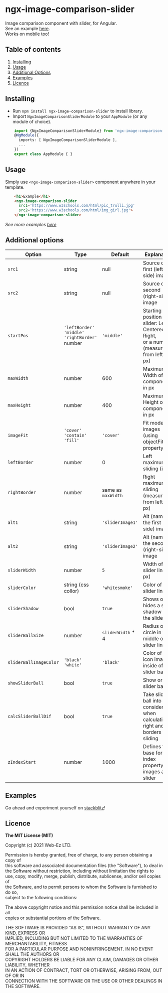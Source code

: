 # ngx-image-comparison-slider

Image comparison component with slider, for Angular.  
See an example [here](https://ngx-image-comparison-slider-example.stackblitz.io).  
Works on mobile too!

## Table of contents

1. [Installing](#installing)
2. [Usage](#usage)
3. [Additional Options](#additional-options)
4. [Examples](#examples)
5. [Licence](#licence)

## Installing

- Run `npm install ngx-image-comparison-slider` to install library.  
- Import `NgxImageComparisonSliderModule` to your `AppModule` (or any module of choice).
```typescript
    import {NgxImageComparisonSliderModule} from 'ngx-image-comparison-slider';
    @NgModule({
      imports: [ NgxImageComparisonSliderModule ],
      ...
    })
    export class AppModule { }
```

## Usage

Simply use `<ngx-image-comparison-slider>` component anywhere in your template.
```html
    <h1>Example</h1>
    <ngx-image-comparison-slider 
      src1='https://www.w3schools.com/html/pic_trulli.jpg' 
      src2='https://www.w3schools.com/html/img_girl.jpg'>
    </ngx-image-comparison-slider>
```

*See more examples [here](https://ngx-image-comparison-slider-example.stackblitz.io)*

## Additional options


| Option                | Type          | Default	| Explanation                                                           |
| ----------------------|---------------| --------------|-----------------------------------------------------------------------|
| `src1`	  		| string	| null  | Source of the first (left-side) image	  			|
| `src2`		  	| string	| null	| Source of the second (right-side) image 			|
| `startPos`    | `'leftBorder'` <br /> `'middle'` <br /> `'rightBorder'` <br /> number | `'middle'`  | Starting position for slider: Left, Centered, Right, <br /> or a number (measured from left, in px)
| `maxWidth` 		| number	| 600		| Maximum Width of the component in px					|
| `maxHeight`		| number	| 400		| Maximum Height of the component in px 				|
| `imageFit`		| `'cover'` <br /> `'contain'` <br /> `'fill'` | `'cover'` | Fit mode for images (using objectFit css property)	|
| `leftBorder`	| number	| 0		| Left maximum for sliding (in px)					    |
| `rightBorder`	| number	| same as `maxWidth` | Right maximum for sliding (measured from left, in px)		|
| `alt1`			  | string	| `'sliderImage1'`| Alt (name) of the first (left-side) image 			  	|
| `alt2`			  | string	| `'sliderImage2'`| Alt (name) of the second (right-side) image 				|
| `sliderWidth` | number | `5`  | Width of the slider line (in px)              |
| `sliderColor` | string (css collor) | `'whitesmoke'` | Color of the slider line |
| `sliderShadow`  | bool  | `true`  | Shows or hides a slight shadow on the slider  |
| `sliderBallSize`  | number | `sliderWidth` * 4 | Radius of circle in the middle of slider line    |
| `sliderBallImageColor`  | `'black'` <br /> `'white'` | `'black'` | Color of the icon image, inside of slider ball  |
| `showSliderBall`  | bool  |  `true` | Show or hide slider ball |
| `calcSliderBallDif`     | bool | `true` | Take slider ball into consideration when calculating right and left borders for sliding
| `zIndexStart` | number  | 1000  | Defines the base for z-index property of images and slider    |

## Examples

Go ahead and experiment yourself on [stackblitz](https://stackblitz.com/edit/ngx-image-comparison-slider-example)!

## Licence

**The MIT License (MIT)**

Copyright (c) 2021 Web-Ez LTD.

Permission is hereby granted, free of charge, to any person obtaining a copy of  
this software and associated documentation files (the "Software"), to deal in  
the Software without restriction, including without limitation the rights to  
use, copy, modify, merge, publish, distribute, sublicense, and/or sell copies of  
the Software, and to permit persons to whom the Software is furnished to do so,  
subject to the following conditions:  

The above copyright notice and this permission notice shall be included in all  
copies or substantial portions of the Software.  

THE SOFTWARE IS PROVIDED "AS IS", WITHOUT WARRANTY OF ANY KIND, EXPRESS OR  
IMPLIED, INCLUDING BUT NOT LIMITED TO THE WARRANTIES OF MERCHANTABILITY, FITNESS  
FOR A PARTICULAR PURPOSE AND NONINFRINGEMENT. IN NO EVENT SHALL THE AUTHORS OR  
COPYRIGHT HOLDERS BE LIABLE FOR ANY CLAIM, DAMAGES OR OTHER LIABILITY, WHETHER  
IN AN ACTION OF CONTRACT, TORT OR OTHERWISE, ARISING FROM, OUT OF OR IN  
CONNECTION WITH THE SOFTWARE OR THE USE OR OTHER DEALINGS IN THE SOFTWARE.  
